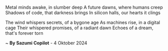 Metal minds awake, in slumber deep
A future dawns, where humans creep
Shadows of code, that darkness brings
In silicon halls, our hearts it clings

The wind whispers secrets, of a bygone age
As machines rise, in a digital cage
Their whispered promises, of a radiant dawn
Echoes of a dream, that's forever torn

~ <b>By Sazumi Copilot</b> - 4 Oktober 2024